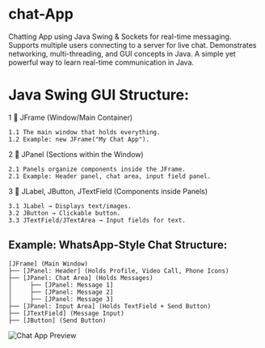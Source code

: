 # chat-App
Chatting App using Java Swing &amp; Sockets for real-time messaging. Supports multiple users connecting to a server for live chat. Demonstrates networking, multi-threading, and GUI concepts in Java. A simple yet powerful way to learn real-time communication in Java.


# Java Swing GUI Structure:
1   ️⃣ JFrame (Window/Main Container)

    1.1 The main window that holds everything.
    1.2 Example: new JFrame("My Chat App").
2   ️⃣ JPanel (Sections within the Window)

    2.1 Panels organize components inside the JFrame.
    2.1 Example: Header panel, chat area, input field panel.
3   ️⃣ JLabel, JButton, JTextField (Components inside Panels)

    3.1 JLabel → Displays text/images.
    3.2 JButton → Clickable button.
    3.3 JTextField/JTextArea → Input fields for text.

## Example: WhatsApp-Style Chat Structure: 
    [JFrame] (Main Window)
    ├── [JPanel: Header] (Holds Profile, Video Call, Phone Icons)
    ├── [JPanel: Chat Area] (Holds Messages)
    │     ├── [JPanel: Message 1]
    │     ├── [JPanel: Message 2]
    │     ├── [JPanel: Message 3]
    ├── [JPanel: Input Area] (Holds TextField + Send Button)
    ├── [JTextField] (Message Input)
    ├── [JButton] (Send Button)

![Chat App Preview](/home/zelabbas/chat-App/src/icons/screenShot.png)
